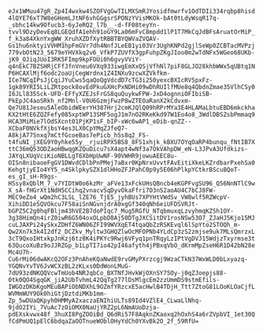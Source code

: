 ```eJx1WMuu47gR_Zp4I4wxkw4SZOFVgGwTILMXSmRJYosidfmwrfv1OdTDIi334rqbp8hisd4lQYE76xT7W8eGHemLJtNF6vhGGgsrSPONzYVisMKOk-bAt0tLdyWsqR17q-_sbhc14kw9Ofucb3-6yJeRQ2_l7b__-d-fF08teyYn-tvvl9DzyDevEq8LGEQdfA1ehh91oGY9La06mFvC8mpdd1lP1T7MkCqJdBFsAruatOrMiP_f_k3a84XknYxgWW_XruhXZDfXytRBBTBYQWVaZVQAV-Gs1hu6nktyiVVHM1hpFmGVr7dh4NnfJLeEB1yi03Vr3UghKNPd2gjlSeWp0ZCBTacMVPzj779vbOtN23_5679eYHVXkq2v6_VfkP7ZUVfX3gpFuhpZKgJIoo0m2wTdNFx5WGeo68UKb-jK9_OJiqJUoI3RK5FImp9kpFOUi0h6gvyVViY-q4nEkC7BZSHRjCFfJfnVneu6VXq933iwgEmXxQSjVfhNl7piF8GLJO28khbWWx5qUBtq1NP6HCAXlMjf6odc2oaUjCegWrdnx1Z4INXu9zcwXZVkfkm-ICe7NCqIPsJjCqiJYuCws5qaQoQgVdcdD7cTG3i250yexcBXIcRV5pxFz-1gk89YRI5LiLZRtpock8ovEdPkuGXHcPxNDHi09wDhRUIlfMUe8q4QbdnZmae35VlhCSy0I6JLl835Sck-UFD-EFfyXZEJsFrGS8quQuykwFPW-JxD4ognniOFIbiSB-PkEpJC4aoSRkh_nf2Mnl-V0U6GzmjFwzP8wZTEOaRanX2kCdvxm-Qe7U81Jeseu5AleObidWEerYH387Hrj2cmKJQlQ09hRPrMYa3E4HLAMaLbtuEBD6mkckhaKX2tHtE6ZQZFefy085xptWP13SMF5ogJ1m7nO2RKeKkd97W1Eo4o8_3WdlDBSZsbPmmaq9HCA3MiMie7lOdSXcnt01PjKP1sF_bIP-xWc6wAP1_eDib-qnZZ--XCbaF0NVkfXjbsY4es3LX0CpYMqZJfeQ7-A8kjA77Snxq7mCtfGcoeBas7ePicb_hSs8q2_FS-t4fuNI_jXEG9Y0yhke55y__rjuiRPX5BS8_8FS1xhjk_kBXU7OYqOaRP4bunqu_fNtIB7XttC36mQ53ODZaoHBwqgKZQuDicu7sX4apt4wNf3a7OkVAhpDW_eN-L3JPvA3Ufdkizs-JAYqLXUqVciKioNBLLgT6XbHpUwNF-90VWHR9jowuAEEC8u-OISn8nibaoeFgGV1DWvdCDlbPnPMej7aBxr0KpNrxUvvtFAvEitiXkeLKZrdbarPxehSa0KehgtjyEIo4YY5_n4SklpkySZX1dlHHoZFJPahC0p9y5E06hPlkpYCtkrBScu8QoT-es_gI_sH-R9gs-HSsy8xQblM_7_v7YIDtW0o6kzMr_aFVe13xFckUHsQBncb4eKGPFvgSU96_Q56NnNTlC9wX_sA-fHGrXt1NdH5CCihq2vnacvSqDyvOkaFfri7O3nS2aoAU4C7bCJ8FW-MEC9eZo4_wQm2hC3LSL_lZE76_TjE5_jyhBUs7XPYHtVWdSv_VW8wlf5RZWcpV-XihiDD1e5QVOkcu7F58aiSnNGvnjdrA0xgGf340qNh6eiUFDSVRJt-bGPZ5C2g0hqFBljm43hVE2B7doPIqc7_Mug5RGfU_NTqbmuxqLzvyhmqKZSh1OY-3g38HimQn4irZ0iwR6G504oxOLpbD8Aj50DTgJXCSitDV1rosNSw53O7_ZJaHJ5Kjo15MJcuLJAXPi24ySkxZDHfZ6WN06ZFI99WVXqET4tqaQbZzRSKEvql6lSpYto2STOQh_m-Qw2Xn7k3k4I2df2_DCZkv_Myltw3GHQZlwOcMFOPNb4YLdCp3zS2zmjse9uk7MLsQmrzxL3cT9QxoIHtxkpJnKzj6tz8K4iPKYc9Rwj6VFyq1pnTRqyLzIPtVgDVJ15WdjzTxyrmse3t63QucoXuBz9oJJRZGp_b1LpTI7io42pI46afyth4jPBxqVbO_dKrmMpZseH6R1D42bN28eMc4U7h-Cu6rMi06dwAKcQ2OFz3PnAheKQaNwdE9rvGMyPXrzcgj9WzaCTkN37WxWLD0bLxyazq-YGQNvYvTV6JvWCXzBL2zKLxs0DdWonLMuG-7dU93zdNKQQVcwTmUob4NRJqbCo_BXTNfJHvkWjOXnSY75Oy-j0qZJoepjs88-0tk0QO4SgqGK_jiA2UbTvhmL42QqTg277lDsMlgcEm2zzUmmDS9stmEfils-IWGOzDKbKgoMEuBAPiObNDXhL9OZmfYRzcxE5acHwlB4TDjH_Ttt7ZtoG81LOoKLOaCjfLWVMmWUY9Ok0hiGtjDztdiMKb1mm-Zp_5wDUaQKpyh0HMMyA2xaczaENIhiULTs89Id4VZlE4_CLwaLlNhq-9jdO2IYi_7VuAc7zOiOMX0NaUjYRZ2pL6NmAUoDzja-pdEXskvwx48f_3huXI8PgZOOiBd_Q6dRi57F8AqknZKaoxq2hOxhS4a6rZVpbVI_1et30QfCdPmUQ1pElC6bdqaZaOOTnueWOblOHyYdCh0YXvBk2O_2f_59RfU=```
